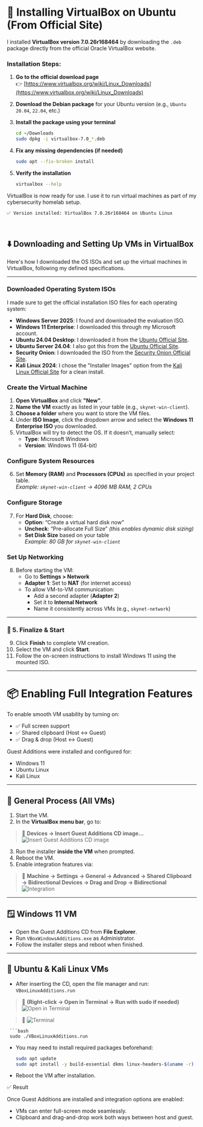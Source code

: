 # 🧰 Installing VirtualBox on Ubuntu (From Official Site)

I installed **VirtualBox version 7.0.26r168464** by downloading the `.deb` package directly from the official Oracle VirtualBox website.

### Installation Steps:

1. **Go to the official download page**  
   👉 [https://www.virtualbox.org/wiki/Linux_Downloads](https://www.virtualbox.org/wiki/Linux_Downloads)

2. **Download the Debian package** for your Ubuntu version (e.g., `Ubuntu 20.04`, `22.04`, etc.)

3. **Install the package using your terminal**
   ```bash
   cd ~/Downloads
   sudo dpkg -i virtualbox-7.0_*.deb

4. **Fix any missing dependencies (if needed)**
   ```bash
   sudo apt --fix-broken install

5. **Verify the installation**
   ```bash
   virtualbox --help

VirtualBox is now ready for use. I use it to run virtual machines as part of my cybersecurity homelab setup.
   ```
   ✅ Version installed: VirtualBox 7.0.26r168464 on Ubuntu Linux
   ```

<br>

## ⬇️ Downloading and Setting Up VMs in VirtualBox

Here's how I downloaded the OS ISOs and set up the virtual machines in VirtualBox, following my defined specifications.

---

### Downloaded Operating System ISOs

I made sure to get the official installation ISO files for each operating system:

* **Windows Server 2025**: I found and downloaded the evaluation ISO.
* **Windows 11 Enterprise**: I downloaded this through my Microsoft account.
* **Ubuntu 24.04 Desktop**: I downloaded it from the [Ubuntu Official Site](https://ubuntu.com/download/desktop).
* **Ubuntu Server 24.04**: I also got this from the [Ubuntu Official Site](https://ubuntu.com/download/server).
* **Security Onion**: I downloaded the ISO from the [Security Onion Official Site](https://securityonionsolutions.com/download/).
* **Kali Linux 2024**: I chose the "Installer Images" option from the [Kali Linux Official Site](https://www.kali.org/get-kali/#kali-virtual-machines) for a clean install.

### Create the Virtual Machine

1. **Open VirtualBox** and click **"New"**.
2. **Name the VM** exactly as listed in your table (e.g., `skynet-win-client`).
3. **Choose a folder** where you want to store the VM files.
4. Under **ISO Image**, click the dropdown arrow and select the **Windows 11 Enterprise ISO** you downloaded.
5. VirtualBox will try to detect the OS. If it doesn’t, manually select:
   - **Type**: Microsoft Windows  
   - **Version**: Windows 11 (64-bit)

### Configure System Resources

6. Set **Memory (RAM)** and **Processors (CPUs)** as specified in your project table.  
   _Example: `skynet-win-client` → 4096 MB RAM, 2 CPUs_

### Configure Storage

7. For **Hard Disk**, choose:
   - **Option**: “Create a virtual hard disk now”
   - **Uncheck**: “Pre-allocate Full Size” _(this enables dynamic disk sizing)_
   - **Set Disk Size** based on your table  
     _Example: 80 GB for `skynet-win-client`_

### Set Up Networking

8. Before starting the VM:
   - Go to **Settings > Network**
   - **Adapter 1**: Set to **NAT** (for internet access)
   - To allow VM-to-VM communication:
     - Add a second adapter (**Adapter 2**)
     - Set it to **Internal Network**
     - Name it consistently across VMs (e.g., `skynet-network`)

---

### 🏁 5. Finalize & Start

9. Click **Finish** to complete VM creation.
10. Select the VM and click **Start**.
11. Follow the on-screen instructions to install Windows 11 using the mounted ISO.

---

# 📦 Enabling Full Integration Features

To enable smooth VM usability by turning on:

- ✅ Full screen support  
- ✅ Shared clipboard (Host ↔ Guest)  
- ✅ Drag & drop (Host ↔ Guest)

Guest Additions were installed and configured for:

- Windows 11  
- Ubuntu Linux  
- Kali Linux  

---

## 🧰 General Process (All VMs)

1. Start the VM.
2. In the **VirtualBox menu bar**, go to:  

> 📸 **Devices → Insert Guest Additions CD image...** ![Insert Guest Additions CD image](img/insertcdimage.png)
3. Run the installer **inside the VM** when prompted.
4. Reboot the VM.
5. Enable integration features via:

> 📸 **Machine → Settings → General → Advanced → Shared Clipboard → Bidirectional
Devices → Drag and Drop → Bidirectional** ![Integration](img/integration.png)

---

## 🪟 Windows 11 VM

- Open the Guest Additions CD from **File Explorer**.
- Run `VBoxWindowsAdditions.exe` as Administrator.
- Follow the installer steps and reboot when finished.

---

## 🐧 Ubuntu & Kali Linux VMs

- After inserting the CD, open the file manager and run:  
 `VBoxLinuxAdditions.run`

> 📸 **(Right-click → Open in Terminal → Run with sudo if needed)** ![Open in Terminal](img/openterminal.png)

> 📸 ![Terminal](img/terminal.png)

     ```bash
     sudo ./VBoxLinuxAdditions.run

- You may need to install required packages beforehand:
     ```bash
     sudo apt update
     sudo apt install -y build-essential dkms linux-headers-$(uname -r)

- Reboot the VM after installation.

✅ Result

Once Guest Additions are installed and integration options are enabled:

- VMs can enter full-screen mode seamlessly.
- Clipboard and drag-and-drop work both ways between host and guest.
